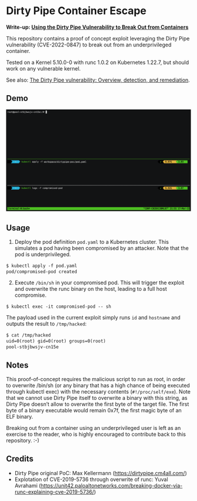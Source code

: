 # Dirty Pipe Container Escape

**Write-up: [Using the Dirty Pipe Vulnerability to Break Out from Containers](https://www.datadoghq.com/blog/engineering/dirty-pipe-container-escape-poc/)**

This repository contains a proof of concept exploit leveraging the Dirty Pipe vulnerability (CVE-2022-0847) to break out from an underprivileged container.

Tested on a Kernel 5.10.0-0 with runc 1.0.2 on Kubernetes 1.22.7, but should work on any vulnerable kernel.

See also: [The Dirty Pipe vulnerability: Overview, detection, and remediation](https://www.datadoghq.com/blog/dirty-pipe-vulnerability-overview-and-remediation/).

## Demo

<p align="center">
  <a href="https://github.com/DataDog/dirtypipe-container-breakout-poc/raw/main/demo.gif">
    <img src="./demo.gif" alt="Terminal recording" />
  </a>
</p>


## Usage

1. Deploy the pod definition `pod.yaml` to a Kubernetes cluster. This simulates a pod having been compromised by an attacker. Note that the pod is underprivileged.

```
$ kubectl apply -f pod.yaml
pod/compromised-pod created
```

2. Execute `/bin/sh` in your compromised pod. This will trigger the exploit and overwrite the runc binary on the host, leading to a full host compromise.

```
$ kubectl exec -it compromised-pod -- sh
```

The payload used in the current exploit simply runs `id` and `hostname` and outputs the result to `/tmp/hacked`:

```
$ cat /tmp/hacked
uid=0(root) gid=0(root) groups=0(root)
pool-stbjbwsjv-cn15e
```

## Notes

This proof-of-concept requires the malicious script to run as root, in order to overwrite /bin/sh (or any binary that has a high chance of being executed through kubectl exec) with the necessary contents (`#!/proc/self/exe`). Note that we cannot use Dirty Pipe itself to overwrite a binary with this string, as Dirty Pipe doesn’t allow to overwrite the first byte of the target file. The first byte of a binary executable would remain 0x7f, the first magic byte of an ELF binary.

Breaking out from a container using an underprivileged user is left as an exercise to the reader, who is highly encouraged to contribute back to this repository. :-) 

## Credits

- Dirty Pipe original PoC: Max Kellermann (https://dirtypipe.cm4all.com/)
- Explotation of CVE-2019-5736 through overwrite of runc: Yuval Avrahami (https://unit42.paloaltonetworks.com/breaking-docker-via-runc-explaining-cve-2019-5736/)
